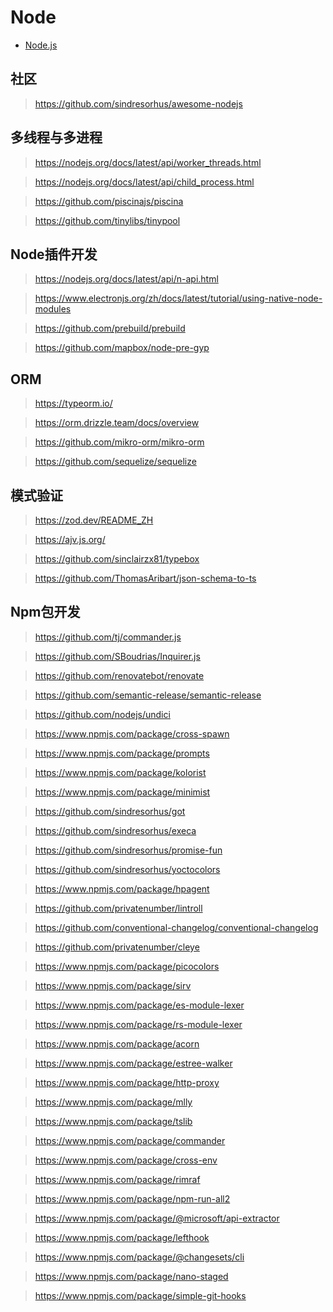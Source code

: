 # Node

- [Node.js](https://nodejs.org/en/)

## 社区

> https://github.com/sindresorhus/awesome-nodejs

## 多线程与多进程

> https://nodejs.org/docs/latest/api/worker_threads.html

> https://nodejs.org/docs/latest/api/child_process.html

> https://github.com/piscinajs/piscina

> https://github.com/tinylibs/tinypool


## Node插件开发

> https://nodejs.org/docs/latest/api/n-api.html

> https://www.electronjs.org/zh/docs/latest/tutorial/using-native-node-modules

> https://github.com/prebuild/prebuild

> https://github.com/mapbox/node-pre-gyp


## ORM

> https://typeorm.io/

> https://orm.drizzle.team/docs/overview

> https://github.com/mikro-orm/mikro-orm

> https://github.com/sequelize/sequelize


## 模式验证

> https://zod.dev/README_ZH

> https://ajv.js.org/

> https://github.com/sinclairzx81/typebox

> https://github.com/ThomasAribart/json-schema-to-ts

## Npm包开发

> https://github.com/tj/commander.js

> https://github.com/SBoudrias/Inquirer.js

> https://github.com/renovatebot/renovate

> https://github.com/semantic-release/semantic-release

> https://github.com/nodejs/undici

> https://www.npmjs.com/package/cross-spawn

> https://www.npmjs.com/package/prompts

> https://www.npmjs.com/package/kolorist

> https://www.npmjs.com/package/minimist

> https://github.com/sindresorhus/got

> https://github.com/sindresorhus/execa

> https://github.com/sindresorhus/promise-fun

> https://github.com/sindresorhus/yoctocolors

> https://www.npmjs.com/package/hpagent

> https://github.com/privatenumber/lintroll

> https://github.com/conventional-changelog/conventional-changelog

> https://github.com/privatenumber/cleye

> https://www.npmjs.com/package/picocolors

> https://www.npmjs.com/package/sirv

> https://www.npmjs.com/package/es-module-lexer

> https://www.npmjs.com/package/rs-module-lexer

> https://www.npmjs.com/package/acorn

> https://www.npmjs.com/package/estree-walker

> https://www.npmjs.com/package/http-proxy

> https://www.npmjs.com/package/mlly

> https://www.npmjs.com/package/tslib

> https://www.npmjs.com/package/commander

> https://www.npmjs.com/package/cross-env

> https://www.npmjs.com/package/rimraf

> https://www.npmjs.com/package/npm-run-all2

> https://www.npmjs.com/package/@microsoft/api-extractor

> https://www.npmjs.com/package/lefthook

> https://www.npmjs.com/package/@changesets/cli

> https://www.npmjs.com/package/nano-staged

> https://www.npmjs.com/package/simple-git-hooks